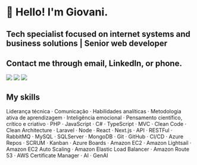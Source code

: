 # 👋 Hello! I'm Giovani.
## Tech specialist focused on internet systems and business solutions | Senior web developer

## Contact me through email, LinkedIn, or phone.

<div>
<a href = "mailto:giovanepessoa@live.com"><img src="https://img.shields.io/badge/Microsoft_Outlook-0078D4?style=for-the-badge&logo=microsoft-outlook&logoColor=white" target="_blank"></a>
<a href="https://www.linkedin.com/in/giovanipessoa" target="_blank"><img src="https://img.shields.io/badge/-LinkedIn-%230077B5?style=for-the-badge&logo=linkedin&logoColor=white" target="_blank"></a>
<a href="https://wa.me/5511950658489?text=Ol%C3%A1%2C+Giovane+Pessoa." target="_blank"><img src="https://img.shields.io/badge/WhatsApp-25D366?style=for-the-badge&logo=whatsapp&logoColor=white" target="_blank"></a>   
</div>

## My skills

Liderança técnica · Comunicação · Habilidades analíticas · Metodologia ativa de aprendizagem · Inteligência emocional · Pensamento científico, crítico e criativo · PHP · JavaScript · C# · TypeScript · MVC · Clean Code · Clean Architecture · Laravel · Node · React · Next.js · API · RESTFul · RabbitMQ · MySQL · SQLServer · MongoDB · Git · GitHub · CI/CD · Azure Repos · SCRUM · Kanban · Azure Boards · Amazon EC2 · Amazon Lightsail · Amazon EC2 Auto Scaling · Amazon Elastic Load Balancer · Amazon Route 53 · AWS Certificate Manager · AI · GenAI
